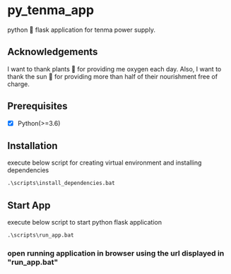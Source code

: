 # py_tenma_app

python 🐍 flask application for tenma power supply.

## Acknowledgements

I want to thank plants 🎋 for providing me oxygen each day.
Also, I want to thank the sun 🌄 for providing more than half of their nourishment free of charge.

## Prerequisites

- [X] Python(>=3.6)

## Installation

execute below script for creating virtual environment and installing dependencies

```cmd
.\scripts\install_dependencies.bat
```

## Start App

execute below script to start python flask application

```cmd
.\scripts\run_app.bat
```

### open running application in browser using the url displayed in "run_app.bat"
